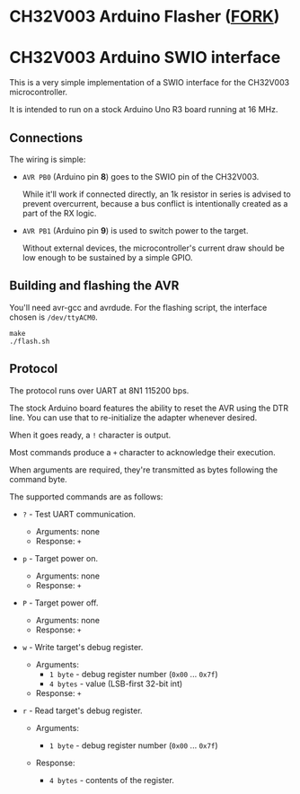 # CH32V003 Arduino Flasher ([FORK](https://gitlab.com/BlueSyncLine/arduino-ch32v003-swio))

CH32V003 Arduino SWIO interface
===============================

This is a very simple implementation of a SWIO interface for the CH32V003
    microcontroller.

It is intended to run on a stock Arduino Uno R3 board running at 16 MHz.


Connections
-----------

The wiring is simple:

*   `AVR PB0` (Arduino pin __8__) goes to the SWIO pin of the CH32V003.

    While it'll work if connected directly, an 1k resistor in series is advised
    to prevent overcurrent, because a bus conflict is intentionally created as a
    part of the RX logic.

*   `AVR PB1` (Arduino pin __9__) is used to switch power to the target.

    Without external devices, the microcontroller's current draw should be
    low enough to be sustained by a simple GPIO.

Building and flashing the AVR
-----------------------------
You'll need avr-gcc and avrdude.
For the flashing script, the interface chosen is `/dev/ttyACM0`.

```
make
./flash.sh
````

Protocol
--------
The protocol runs over UART at 8N1 115200 bps.
    
The stock Arduino board features the ability to reset the AVR using the DTR
    line. You can use that to re-initialize the adapter whenever desired.

When it goes ready, a `!` character is output.

Most commands produce a `+` character to acknowledge their execution.

When arguments are required, they're transmitted as bytes following the command
    byte.

The supported commands are as follows:

* `?` - Test UART communication.
    * Arguments: none
    * Response: `+`

* `p` - Target power on.
    * Arguments: none
    * Response: `+`

* `P` - Target power off.
    * Arguments: none
    * Response: `+`

* `w` - Write target's debug register.
    * Arguments:
        * `1 byte` - debug register number (`0x00` ... `0x7f`)
        * `4 bytes` - value (LSB-first 32-bit int)
    * Response: `+`

* `r` - Read target's debug register.
    * Arguments:
        * `1 byte` - debug register number (`0x00` ... `0x7f`)

    * Response:
        * `4 bytes` - contents of the register.

